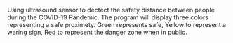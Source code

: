 Using ultrasound sensor to dectect the safety distance between people during the COVID-19 Pandemic. The program will display three colors representing a safe proximety. Green represents safe, Yellow to represent a waring sign, Red to represent the danger zone when in public. 
